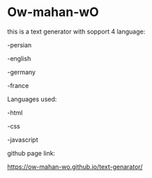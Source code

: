 # Ow-mahan-wO
this is a text generator with sopport 4 language:

-persian

-english

-germany

-france

Languages ​​used:

-html

-css

-javascript

github page link:

https://ow-mahan-wo.github.io/text-genarator/
